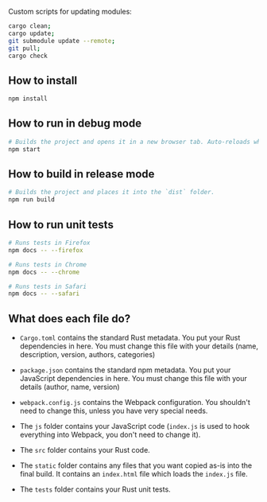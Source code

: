 Custom scripts for updating modules:

```sh
cargo clean;
cargo update;
git submodule update --remote;
git pull;
cargo check
```

## How to install

```sh
npm install
```

## How to run in debug mode

```sh
# Builds the project and opens it in a new browser tab. Auto-reloads when the project changes.
npm start
```

## How to build in release mode

```sh
# Builds the project and places it into the `dist` folder.
npm run build
```

## How to run unit tests

```sh
# Runs tests in Firefox
npm docs -- --firefox

# Runs tests in Chrome
npm docs -- --chrome

# Runs tests in Safari
npm docs -- --safari
```

## What does each file do?

* `Cargo.toml` contains the standard Rust metadata. You put your Rust dependencies in here. You must change this file
  with your details (name, description, version, authors, categories)

* `package.json` contains the standard npm metadata. You put your JavaScript dependencies in here. You must change this
  file with your details (author, name, version)

* `webpack.config.js` contains the Webpack configuration. You shouldn't need to change this, unless you have very
  special needs.

* The `js` folder contains your JavaScript code (`index.js` is used to hook everything into Webpack, you don't need to
  change it).

* The `src` folder contains your Rust code.

* The `static` folder contains any files that you want copied as-is into the final build. It contains an `index.html`
  file which loads the `index.js` file.

* The `tests` folder contains your Rust unit tests.
